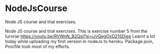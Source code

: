 # NodeJsCourse
Node JS course and trial exercises.

Node JS course and trial exercises. This is exercise number 5 from the turorial https://youtu.be/RVWnN_B2QsI?si=iJvQegOxD21SDiee Learnt a lot today while uploading my first version in nodeJs to heroku. Package.json, Procfile took most of my efforts.